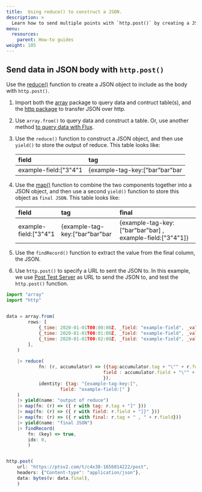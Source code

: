 ```yaml
---
title:  Using reduce() to construct a JSON. 
description: >
  Learn how to send multiple points with `http.post()` by creating a JSON object with `reduce()`. 
menu:
  resources:
    parent: How-to guides
weight: 105
---
```


## Send data in JSON body with `http.post()`
Use the [reduce()](/flux/v0.x/stdlib/universe/reduce/) function to create a JSON object to include as the body with `http.post()`. 

1. Import both the [array](/flux/v0.x/stdlib/array/) package to query data and contruct table(s), and the [http package](/flux/v0.x/stdlib/http/) to transfer JSON over http.
2. Use `array.from()` to query data and construct a table. Or, use another method [to query data with Flux](/influxdb/v2.3/query-data/flux/). 
3. Use the `reduce()` function to construct a JSON object, and then use `yield()` to store the output of reduce. This table looks like: 

    | field                 | tag                            |
    | :-------------------- | :----------------------------- |
    | example-field:["3"4"1 | {example-tag-key:["bar"bar"bar |

4. Use the [map()](/flux/v0.x/stdlib/universe/map/) function to combine the two components together into a JSON object, and then use a second `yield()` function to store this object as `final JSON`. This table looks like:

    | field                 | tag                            | final                                                     |
    | :-------------------- | :----------------------------- | :-------------------------------------------------------  |
    | example-field:["3"4"1 | {example-tag-key:["bar"bar"bar | {example-tag-key:["bar"bar"bar] , example-field:["3"4"1]} |

5. Use the `findRecord()` function to extract the value from the final column, the JSON. 
6. Use `http.post()` to specify a URL to sent the JSON to. In this example, we use [Post Test Server](https://ptsv2.com/) as URL to send the JSON to, and test the `http.post()` function. 

```js
import "array"
import "http"

 
data = array.from(
        rows: [
            {_time: 2020-01-01T00:00:00Z, _field: "example-field", _value: 3, foo: "bar"},
            {_time: 2020-01-01T00:01:00Z, _field: "example-field", _value: 4, foo: "bar"},
            {_time: 2020-01-01T00:02:00Z, _field: "example-field", _value: 1, foo: "bar"},
        ],
    )
  
    |> reduce(
            fn: (r, accumulator) => ({tag:accumulator.tag + "\"" + r.foo, 
                                    field : accumulator.field + "\"" + string(v:r._value)
                                    }),
            identity: {tag: "{example-tag-key:[", 
                    field: "example-field:[" }
    )
    |> yield(name: "output of reduce")
    |> map(fn: (r) => ({ r with tag: r.tag + "]" }))
    |> map(fn: (r) => ({ r with field: r.field + "]}" }))
    |> map(fn: (r) => ({ r with final: r.tag + " , " + r.field}))
    |> yield(name: "final JSON")
    |> findRecord(
        fn: (key) => true,
        idx: 0,
        )


http.post(
    url: "https://ptsv2.com/t/c4x38-1656014222/post",
    headers: {"Content-type": "application/json"},
    data: bytes(v: data.final),
    )
```


